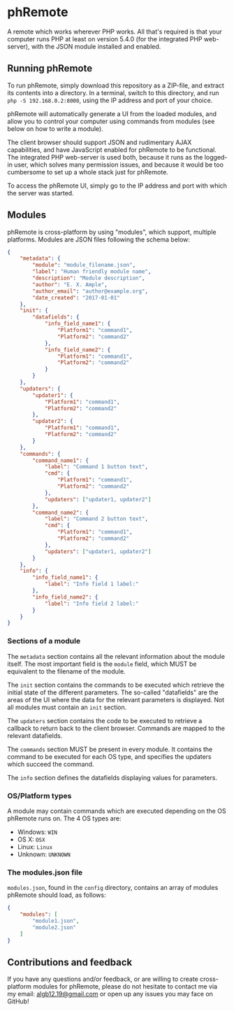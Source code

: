 # phRemote
A remote which works wherever PHP works. All that's required is that your computer runs PHP at least on version 5.4.0 (for the integrated PHP web-server), with the JSON module installed and enabled.

## Running phRemote
To run phRemote, simply download this repository as a ZIP-file, and extract its contents into a directory. In a terminal, switch to this directory, and run `php -S 192.168.0.2:8000`, using the IP address and port of your choice.

phRemote will automatically generate a UI from the loaded modules, and allow you to control your computer using commands from modules (see below on how to write a module).

The client browser should support JSON and rudimentary AJAX capabilities, and have JavaScript enabled for phRemote to be functional. The integrated PHP web-server is used both, because it runs as the logged-in user, which solves many permission issues, and because it would be too cumbersome to set up a whole stack just for phRemote.

To access the phRemote UI, simply go to the IP address and port with which the server was started.

## Modules
phRemote is cross-platform by using "modules", which support, multiple platforms. Modules are JSON files following the schema below:

```json
{
    "metadata": {
        "module": "module_filename.json",
        "label": "Human friendly module name",
        "description": "Module description",
        "author": "E. X. Ample",
        "author_email": "author@example.org",
        "date_created": "2017-01-01"
    },
    "init": {
        "datafields": {
            "info_field_name1": {
                "Platform1": "command1",
                "Platform2": "command2"
            },
            "info_field_name2": {
                "Platform1": "command1",
                "Platform2": "command2"
            }
        }
    },
    "updaters": {
        "updater1": {
            "Platform1": "command1",
            "Platform2": "command2"
        },
        "updater2": {
            "Platform1": "command1",
            "Platform2": "command2"
        }
    },
    "commands": {
        "command_name1": {
            "label": "Command 1 button text",
            "cmd": {
                "Platform1": "command1",
                "Platform2": "command2"
            },
            "updaters": ["updater1, updater2"]
        },
        "command_name2": {
            "label": "Command 2 button text",
            "cmd": {
                "Platform1": "command1",
                "Platform2": "command2"
            },
            "updaters": ["updater1, updater2"]
        }
    },
    "info": {
        "info_field_name1": {
            "label": "Info field 1 label:"
        },
        "info_field_name2": {
            "label": "Info field 2 label:"
        }
    }
}
```

### Sections of a module
The `metadata` section contains all the relevant information about the module itself. The most important field is the `module` field, which MUST be equivalent to the filename of the module.

The `init` section contains the commands to be executed which retrieve the initial state of the different parameters. The so-called "datafields" are the areas of the UI where the data for the relevant parameters is displayed. Not all modules must contain an `init` section.

The `updaters` section contains the code to be executed to retrieve a callback to return back to the client browser. Commands are mapped to the relevant datafields.

The `commands` section MUST be present in every module. It contains the command to be executed for each OS type, and specifies the updaters which succeed the command.

The `info` section defines the datafields displaying values for parameters.

### OS/Platform types
A module may contain commands which are executed depending on the OS phRemote runs on. The 4 OS types are:

- Windows: `WIN`
- OS X: `OSX`
- Linux: `Linux`
- Unknown: `UNKNOWN`

### The modules.json file
`modules.json`, found in the `config` directory, contains an array of modules phRemote should load, as follows:

```json
{
    "modules": [
        "module1.json",
        "module2.json"
    ]
}
```

## Contributions and feedback
If you have any questions and/or feedback, or are willing to create cross-platform modules for phRemote, please do not hesitate to contact me via my email: <algb12.19@gmail.com> or open up any issues you may face on GitHub!

